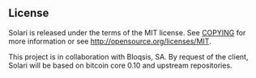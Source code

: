 

License
-------

Solari is released under the terms of the MIT license. See [COPYING](COPYING) for more
information or see http://opensource.org/licenses/MIT.

This project is in collaboration with Bloqsis, SA. By request of the client, Solari will be based on bitcoin core 0.10 and upstream repositories.
